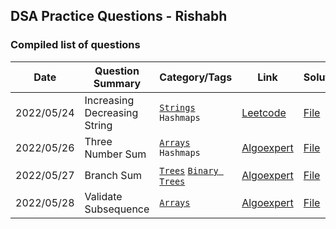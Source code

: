 ## DSA Practice Questions - Rishabh

### Compiled list of questions

| Date | Question Summary | Category/Tags | Link | Solution |
| ---- | ---------------- | -------- | ---- | -------- |
| 2022/05/24 | Increasing Decreasing String | [`Strings`](Strings) `Hashmaps`| [Leetcode](https://leetcode.com/problems/increasing-decreasing-string/) | [File](Strings/increasingDecreasingStrings.py) |
| 2022/05/26 | Three Number Sum | [`Arrays`](Arrays) `Hashmaps`| [Algoexpert](https://www.algoexpert.io/questions/three-number-sum) | [File](Arrays/threeNumberSum.py) |
| 2022/05/27 | Branch Sum | [`Trees`](Trees) [`Binary Trees`](Trees/BinaryTrees)| [Algoexpert](https://www.algoexpert.io/questions/branch-sums) | [File](Trees/BinaryTrees/branchSums.py) |
| 2022/05/28 | Validate Subsequence | [`Arrays`](Arrays)| [Algoexpert](https://www.algoexpert.io/questions/validate-subsequence) | [File](Arrays/validateSubsequence.py) |
